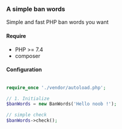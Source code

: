### A simple ban words
Simple and fast PHP ban words you want

#### Require
* PHP >= 7.4
* composer

#### Configuration

```php

require_once './vendor/autoload.php';

// 1. Initialize 
$banWords = new BanWords('Hello noob !');

// simple check
$banWords->check();

```